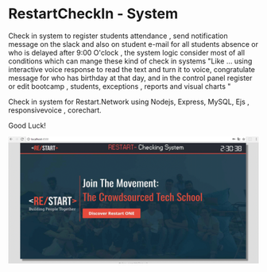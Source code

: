 # RestartCheckIn - System

Check in system to register students attendance , send notification message on the slack and also on student e-mail for all students absence or who is delayed after 9:00 O'clock , the system logic consider most of all conditions which can mange these kind of check in systems "Like … using interactive voice response to read the text and turn it to voice, congratulate message for who has birthday at that day, and in the control panel register or edit bootcamp , students,  exceptions , reports and visual charts  "

Check in system for Restart.Network using Nodejs, Express, MySQL, Ejs , responsivevoice , corechart.

Good Luck!



![alt text](https://github.com/misheil/Check-in-System/blob/master/public/img/project.gif)
